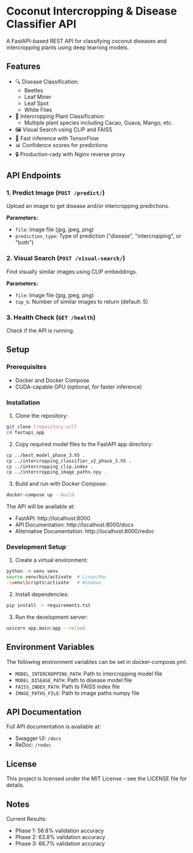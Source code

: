 # Coconut Intercropping & Disease Classifier API

A FastAPI-based REST API for classifying coconut diseases and intercropping plants using deep learning models.

## Features

- 🔍 Disease Classification:
  - Beetles
  - Leaf Miner
  - Leaf Spot
  - White Flies
- 🌱 Intercropping Plant Classification:
  - Multiple plant species including Cacao, Guava, Mango, etc.
- 🖼️ Visual Search using CLIP and FAISS
- 🚀 Fast inference with TensorFlow
- 📊 Confidence scores for predictions
- 🔒 Production-rady with Nginx reverse proxy

## API Endpoints

### 1. Predict Image (`POST /predict/`)
Upload an image to get disease and/or intercropping predictions.

**Parameters:**
- `file`: Image file (jpg, jpeg, png)
- `prediction_type`: Type of prediction ("disease", "intercropping", or "both")

### 2. Visual Search (`POST /visual-search/`)
Find visually similar images using CLIP embeddings.

**Parameters:**
- `file`: Image file (jpg, jpeg, png)
- `top_k`: Number of similar images to return (default: 5)

### 3. Health Check (`GET /health`)
Check if the API is running.

## Setup

### Prerequisites

- Docker and Docker Compose
- CUDA-capable GPU (optional, for faster inference)

### Installation

1. Clone the repository:
```bash
git clone [repository-url]
cd fastapi_app
```

2. Copy required model files to the FastAPI app directory:
```bash
cp ../best_model_phase_3.h5 .
cp ../intercropping_classifier_v2_phase_3.h5 .
cp ../intercropping_clip.index .
cp ../intercropping_image_paths.npy .
```

3. Build and run with Docker Compose:
```bash
docker-compose up --build
```

The API will be available at:
- FastAPI: http://localhost:8000
- API Documentation: http://localhost:8000/docs
- Alternative Documentation: http://localhost:8000/redoc

### Development Setup

1. Create a virtual environment:
```bash
python -m venv venv
source venv/bin/activate  # Linux/Mac
.\venv\Scripts\activate   # Windows
```

2. Install dependencies:
```bash
pip install -r requirements.txt
```

3. Run the development server:
```bash
uvicorn app.main:app --reload
```

## Environment Variables

The following environment variables can be set in docker-compose.yml:

- `MODEL_INTERCROPPING_PATH`: Path to intercropping model file
- `MODEL_DISEASE_PATH`: Path to disease model file
- `FAISS_INDEX_PATH`: Path to FAISS index file
- `IMAGE_PATHS_FILE`: Path to image paths numpy file

## API Documentation

Full API documentation is available at:
- Swagger UI: `/docs`
- ReDoc: `/redoc`

## License

This project is licensed under the MIT License - see the LICENSE file for details. 


## Notes
  Current Results:
  - Phase 1: 56.8% validation accuracy
  - Phase 2: 63.8% validation accuracy
  - Phase 3: 66.7% validation accuracy